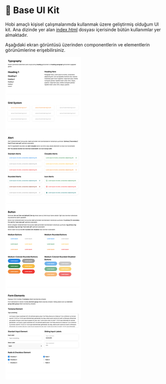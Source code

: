 # 🚀 Base UI Kit
Hobi amaçlı kişisel çalışmalarımda kullanmak üzere geliştirmiş olduğum UI kit.
Ana dizinde yer alan [index.html](index.html) dosyası içerisinde bütün kullanımlar yer almaktadır.

Aşağıdaki ekran görüntüsü üzerinden componentlerin ve elementlerin görünümlerine erişebilirsiniz.

![](assets/screencapture.png)
